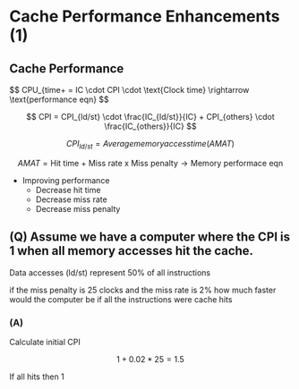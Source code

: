 # Cache Performance Enhancements (1)

## Cache Performance 

$$
CPU_{time+ = IC \cdot CPI \cdot \text{Clock time} \rightarrow \text{performance eqn}
$$

$$
CPI = CPI_{ld/st} \cdot \frac{IC_{ld/st}}{IC} + CPI_{others} \cdot \frac{IC_{others}}{IC}
$$

$$
CPI_{ld/st} = Average memory access time (AMAT)
$$

$$
AMAT = \text{Hit time + Miss rate x Miss penalty} \rightarrow \text{Memory performace eqn}
$$

- Improving performance
  - Decrease hit time
  - Decrease miss rate
  - Decrease miss penalty

## (Q) Assume we have a computer where the CPI is 1 when all memory accesses hit the cache.

Data accesses (ld/st) represent 50% of all instructions

if the miss penalty is 25 clocks and the miss rate is 2% how much faster would the computer be if all the instructions were cache hits 

### (A)

Calculate initial CPI 

$$
1 + 0.02 * 25 = 1.5 
$$

If all hits then 1






